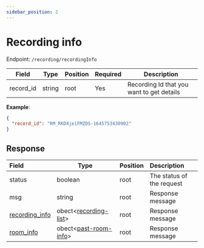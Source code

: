 ```yaml
---
sidebar_position: 2
---
```


# Recording info

Endpoint: `/recording/recordingInfo`

| Field     | Type   | Position | Required | Description                          |
| --------- | ------ | -------- | :------- | ------------------------------------ |
| record_id | string | root     | Yes      | Recording Id that you want to get details |

**Example**:

```json
{
  "record_id": "RM_RKD4jeiFMZDS-1645753430902"
}
```

## Response

| Field  | Type    | Position | Description               |
| :----- | ------- | -------- | :------------------------ |
| status | boolean | root     | The status of the request |
| msg    | string  | root     | Response message          |
| [recording_info](/docs/api/recording/fetch.md#recording-list)    | obect\<[recording-list](/docs/api/recording/fetch.md#recording-list)>  | root     | Response message          |
| [room_info](/docs/api/room/fetch-past.md#past-room-info)    | obect\<[past-room-info](/docs/api/room/fetch-past.md#past-room-info)>  | root     | Response message          |
